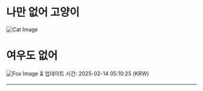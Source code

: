 
# 나만 없어 고양이

![Cat Image](https://cdn2.thecatapi.com/images/MTU5ODQ4OQ.jpg)

# 여우도 없어
![Fox Image](https://randomfox.ca/images/82.jpg)
⏳ 업데이트 시간: 2025-02-14 05:10:25 (KRW)

---
